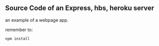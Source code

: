 ## Source Code of an Express, hbs, heroku server

an example of a webpage app.

remember to:
```
npm install
```
